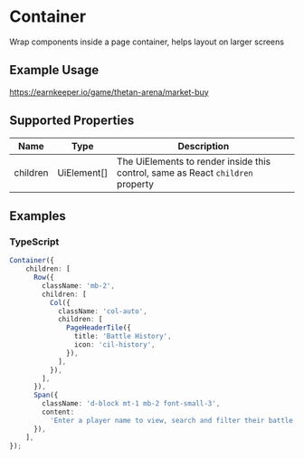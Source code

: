 # Container

Wrap components inside a page container, helps layout on larger screens

## Example Usage

<https://earnkeeper.io/game/thetan-arena/market-buy>

## Supported Properties

| Name     | Type         | Description                                                                     |
| -------- | ------------ | ------------------------------------------------------------------------------- |
| children | UiElement\[] | The UiElements to render inside this control, same as React `children` property |

## Examples

### TypeScript

```typescript
Container({
    children: [
      Row({
        className: 'mb-2',
        children: [
          Col({
            className: 'col-auto',
            children: [
              PageHeaderTile({
                title: 'Battle History',
                icon: 'cil-history',
              }),
            ],
          }),
        ],
      }),
      Span({
        className: 'd-block mt-1 mb-2 font-small-3',
        content:
          'Enter a player name to view, search and filter their battle history',
      }),
    ],
});
```
